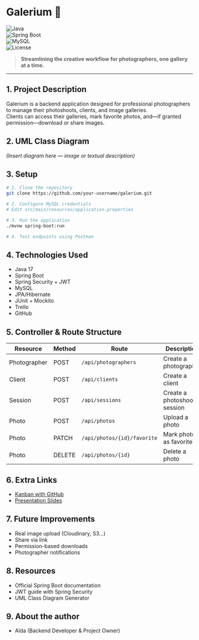 # Galerium 📸  
![Java](https://img.shields.io/badge/Java-17-blue?logo=java)  
![Spring Boot](https://img.shields.io/badge/Spring_Boot-3.0-green?logo=spring)  
![MySQL](https://img.shields.io/badge/MySQL-Database-orange?logo=mysql)  
![License](https://img.shields.io/badge/License-MIT-lightgrey)

> **Streamlining the creative workflow for photographers, one gallery at a time.**

---

## 1. Project Description  
Galerium is a backend application designed for professional photographers to manage their photoshoots, clients, and 
image galleries.  
Clients can access their galleries, mark favorite photos, and—if granted permission—download or share images.


## 2. UML Class Diagram  
*(Insert diagram here — image or textual description)*


## 3. Setup  

```bash
# 1. Clone the repository
git clone https://github.com/your-username/galerium.git

# 2. Configure MySQL credentials
# Edit src/main/resources/application.properties

# 3. Run the application
./mvnw spring-boot:run

# 4. Test endpoints using Postman
```
## 4. Technologies Used  
- Java 17  
- Spring Boot  
- Spring Security + JWT  
- MySQL  
- JPA/Hibernate  
- JUnit + Mockito  
- Trello  
- GitHub  

## 5. Controller & Route Structure  

| Resource     | Method | Route                          | Description                     |
|--------------|--------|--------------------------------|---------------------------------|
| Photographer | POST   | `/api/photographers`           | Create a photographer           |
| Client       | POST   | `/api/clients`                 | Create a client                 |
| Session      | POST   | `/api/sessions`                | Create a photoshoot session     |
| Photo        | POST   | `/api/photos`                  | Upload a photo                  |
| Photo        | PATCH  | `/api/photos/{id}/favorite`    | Mark photo as favorite          |
| Photo        | DELETE | `/api/photos/{id}`             | Delete a photo                  |

## 6. Extra Links  
- [Kanban with GitHub](https://github.com/users/AidaG91/projects/3/)  
- [Presentation Slides](URL)  

## 7. Future Improvements  
- Real image upload (Cloudinary, S3…)  
- Share via link  
- Permission-based downloads  
- Photographer notifications  

## 8. Resources  
- Official Spring Boot documentation  
- JWT guide with Spring Security  
- UML Class Diagram Generator  

## 9. About the author
- Aïda (Backend Developer & Project Owner)

